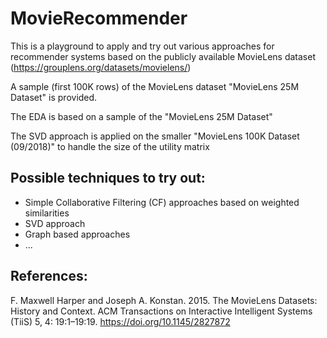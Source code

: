 # MovieRecommender
This is a playground to apply and try out various approaches for recommender systems based on the publicly available MovieLens dataset (https://grouplens.org/datasets/movielens/) 


A sample (first 100K rows) of the MovieLens dataset "MovieLens 25M Dataset" is provided.

The EDA is based on a sample of the "MovieLens 25M Dataset"

The SVD approach is applied on the smaller "MovieLens 100K Dataset (09/2018)" to handle the size of the utility matrix


## Possible techniques to try out:
- Simple Collaborative Filtering (CF) approaches based on weighted similarities
- SVD approach
- Graph based approaches
- ...




## References:
F. Maxwell Harper and Joseph A. Konstan. 2015. The MovieLens Datasets: History and Context. ACM Transactions on Interactive Intelligent Systems (TiiS) 5, 4: 19:1–19:19. <https://doi.org/10.1145/2827872>




